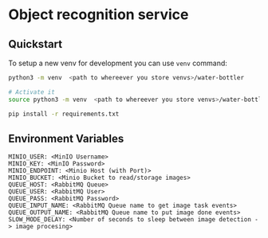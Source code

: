 # Object recognition service 

## Quickstart
To setup a new venv for development you can use `venv` command:
```sh
python3 -m venv  <path to whereever you store venvs>/water-bottler

# Activate it
source python3 -m venv  <path to whereever you store venvs>/water-bottler/bin/activate

pip install -r requirements.txt
```

## Environment Variables
```
MINIO_USER: <MinIO Username>
MINIO_KEY: <MinIO Password>
MINIO_ENDPOINT: <Minio Host (with Port)>
MINIO_BUCKET: <Minio Bucket to read/storage images>
QUEUE_HOST: <RabbitMQ Queue>
QUEUE_USER: <RabbitMQ User>
QUEUE_PASS: <RabbitMQ Password>
QUEUE_INPUT_NAME: <RabbitMQ Queue name to get image task events>
QUEUE_OUTPUT_NAME: <RabbitMQ Queue name to put image done events>
SLOW_MODE_DELAY: <Number of seconds to sleep between image detection -> image procesing>
```
